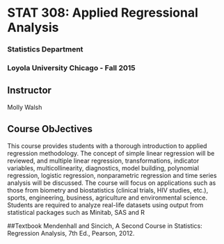 STAT 308: Applied Regressional Analysis
=========================================
### Statistics Department 
### Loyola University Chicago - Fall 2015

## Instructor
Molly Walsh

## Course ObJectives

This course provides students with a thorough introduction to applied regression methodology. The concept of simple
linear regression will be reviewed, and multiple linear regression, transformations, indicator variables,
multicollinearity, diagnostics, model building, polynomial regression, logistic regression, nonparametric regression
and time series analysis will be discussed. The course will focus on applications such as those from biometry and
biostatistics (clinical trials, HIV studies, etc.), sports, engineering, business, agriculture and environmental science.
Students are required to analyze real-life datasets using output from statistical packages such as Minitab, SAS and R

##Textbook
Mendenhall and Sincich, A Second Course in Statistics: Regression Analysis, 7th Ed., Pearson, 2012.
